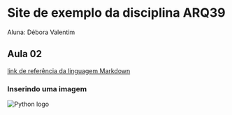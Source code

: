 # Site de exemplo da disciplina ARQ39

Aluna: Débora Valentim

## Aula 02
[link de referência da linguagem Markdown](https://markdown.net.br/)

### Inserindo uma imagem

![Python logo](https://www.google.com/imgres?imgurl=https%3A%2F%2Fimg2.gratispng.com%2F20180825%2Fbox%2Fkisspng-python-programming-language-computer-programming-c-hanuman-png-transparent-images-free-download-clip-5b814ed3233799.3867698615352009791443.jpg&imgrefurl=https%3A%2F%2Fwww.gratispng.com%2Fpng-ch47ut%2F&tbnid=ytRHzuYcoHbKcM&vet=12ahUKEwigobeQ7vDrAhWkJ7kGHYOkDrEQMygIegUIARCyAQ..i&docid=WBHfFYUupuOlyM&w=900&h=480&q=python%20logo&ved=2ahUKEwigobeQ7vDrAhWkJ7kGHYOkDrEQMygIegUIARCyAQ)
